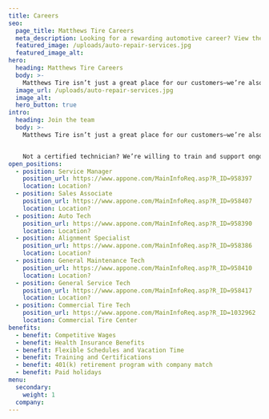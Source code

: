```yaml
---
title: Careers
seo:
  page_title: Matthews Tire Careers
  meta_description: Looking for a rewarding automotive career? View the open positions at Matthews Tire and start your new chapter today!
  featured_image: /uploads/auto-repair-services.jpg
  featured_image_alt:
hero:
  heading: Matthews Tire Careers
  body: >-
    Matthews Tire isn’t just a great place for our customers—we’re also a great place to work!
  image_url: /uploads/auto-repair-services.jpg
  image_alt:
  hero_button: true
intro:
  heading: Join the team
  body: >-
    Matthews Tire isn’t just a great place for our customers—we’re also a great place to work! Our dedicated staff receives competitive pay, extensive benefits and many opportunities to advance their careers, all within a friendly team-oriented atmosphere. 


    Not a certified technician? We’re willing to train and support ongoing education. If you have experience in the auto service industry or a desire to learn, apply today!
open_positions:
  - position: Service Manager
    position_url: https://www.appone.com/MainInfoReq.asp?R_ID=958397
    location: Location?
  - position: Sales Associate
    position_url: https://www.appone.com/MainInfoReq.asp?R_ID=958407
    location: Location?
  - position: Auto Tech
    position_url: https://www.appone.com/MainInfoReq.asp?R_ID=958390
    location: Location?
  - position: Alignment Specialist
    position_url: https://www.appone.com/MainInfoReq.asp?R_ID=958386
    location: Location?
  - position: General Maintenance Tech
    position_url: https://www.appone.com/MainInfoReq.asp?R_ID=958410
    location: Location?
  - position: General Service Tech
    position_url: https://www.appone.com/MainInfoReq.asp?R_ID=958417
    location: Location?
  - position: Commercial Tire Tech
    position_url: https://www.appone.com/MainInfoReq.asp?R_ID=1032962
    location: Commercial Tire Center
benefits:
  - benefit: Competitive Wages
  - benefit: Health Insurance Benefits
  - benefit: Flexible Schedules and Vacation Time
  - benefit: Training and Certifications
  - benefit: 401(k) retirement program with company match
  - benefit: Paid holidays
menu:
  secondary:
    weight: 1
  company:
---
```

